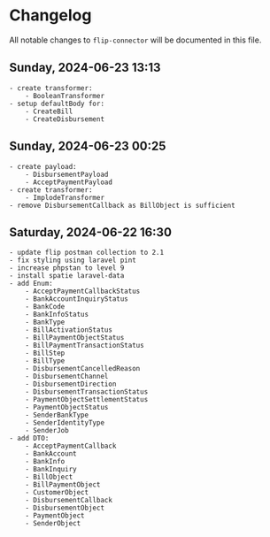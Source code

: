 # Changelog

All notable changes to `flip-connector` will be documented in this file.

## Sunday, 2024-06-23 13:13

    - create transformer:
        - BooleanTransformer
    - setup defaultBody for:
        - CreateBill
        - CreateDisbursement

## Sunday, 2024-06-23 00:25

    - create payload:
        - DisbursementPayload
        - AcceptPaymentPayload
    - create transformer:
        - ImplodeTransformer
    - remove DisbursementCallback as BillObject is sufficient

## Saturday, 2024-06-22 16:30

    - update flip postman collection to 2.1
    - fix styling using laravel pint
    - increase phpstan to level 9
    - install spatie laravel-data
    - add Enum:
        - AcceptPaymentCallbackStatus
        - BankAccountInquiryStatus
        - BankCode
        - BankInfoStatus
        - BankType
        - BillActivationStatus
        - BillPaymentObjectStatus
        - BillPaymentTransactionStatus
        - BillStep
        - BillType
        - DisbursementCancelledReason
        - DisbursementChannel
        - DisbursementDirection
        - DisbursementTransactionStatus
        - PaymentObjectSettlementStatus
        - PaymentObjectStatus
        - SenderBankType
        - SenderIdentityType
        - SenderJob
    - add DTO:
        - AcceptPaymentCallback
        - BankAccount
        - BankInfo
        - BankInquiry
        - BillObject
        - BillPaymentObject
        - CustomerObject
        - DisbursementCallback
        - DisbursementObject
        - PaymentObject
        - SenderObject
